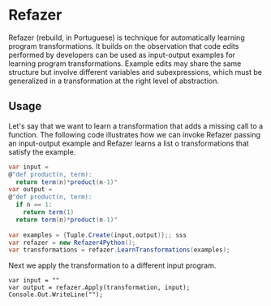 # Refazer

Refazer (rebuild, in Portuguese) is technique for automatically learning program transformations. It builds on the observation that code edits performed by developers can be used as input-output examples for learning program transformations. Example edits may share the same structure but involve different variables and subexpressions, which must be generalized in a transformation at the right level of abstraction.

## Usage 

Let's say that we want to learn a transformation that adds a missing call to a function. The following code illustrates how we can invoke Refazer passing an input-output example and Refazer learns a list o transformations that satisfy the example. 

```c#
var input = 
@"def product(n, term):
  return term(n)*product(n-1)"
var output = 
@"def product(n, term):
  if n == 1: 
    return term(1)
  return term(n)*product(n-1)"
        
var examples = {Tuple.Create(input,output)};; sss
var refazer = new Refazer4Python();
var transformations = refazer.LearnTransformations(examples);
```

Next we apply the transformation to a different input program. 

```
var input = "" 
var output = refazer.Apply(transformation, input);
Console.Out.WriteLine("");
```

